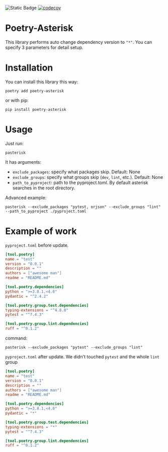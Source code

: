![Static Badge](https://img.shields.io/badge/PYTHON-3.8%20%7C%203.9%20%7C%203.10%20%7C%203.11%20%7C%203.12-blue?style=flat-square&logo=github&link=https%3A%2F%2Fgithub.com%2Fqaspen-python%2Fqaspen)
[![codecov](https://codecov.io/gh/chandr-andr/poetry-asterisk/graph/badge.svg?token=CT7FZVOR29)](https://codecov.io/gh/chandr-andr/poetry-asterisk)

# Poetry-Asterisk
This library performs auto change dependency version to `"*"`.
You can specify 3 parameters for detail setup.

# Installation
You can install this library this way:
```
poetry add poetry-asterisk
```
or with pip:
```
pip install poetry-asterisk
```


# Usage
Just run:
```
pasterisk
```

It has arguments:
- `exclude_packages`: specify what packages skip. Default: None
- `exclude_groups`: specify what groups skip (`dev`, `lint`, etc.). Default: None
- `path_to_pyproject`: path to the pyproject.toml. By default asterisk searches in the root directory.

Advanced example:
```
pasterisk --exclude_packages "pytest, orjson" --exclude_groups "lint" --path_to_pyproject ./pyproject.toml
```

# Example of work
`pyproject.toml` before update.
```toml
[tool.poetry]
name = "test"
version = "0.0.1"
description = ""
authors = ["awesome man"]
readme = "README.md"

[tool.poetry.dependencies]
python = ">=3.8.1,<4.0"
pydantic = "^2.4.2"

[tool.poetry.group.test.dependencies]
typing-extensions = "^4.8.0"
pytest = "^7.4.3"

[tool.poetry.group.lint.dependencies]
ruff = "^0.1.2"
```

command:
```
pasterisk --exclude_packages "pytest" --exclude_groups "lint"
```

`pyproject.toml` after update. We didn't touched `pytest` and the whole `lint` group
```toml
[tool.poetry]
name = "test"
version = "0.0.1"
description = ""
authors = ["awesome man"]
readme = "README.md"

[tool.poetry.dependencies]
python = ">=3.8.1,<4.0"
pydantic = "*"

[tool.poetry.group.test.dependencies]
typing-extensions = "*"
pytest = "^7.4.3"

[tool.poetry.group.lint.dependencies]
ruff = "^0.1.2"
```
